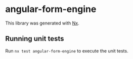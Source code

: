 # angular-form-engine

This library was generated with [Nx](https://nx.dev).

## Running unit tests

Run `nx test angular-form-engine` to execute the unit tests.
